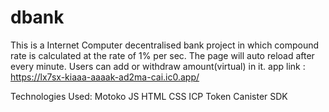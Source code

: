 # dbank

This is a Internet Computer decentralised bank project in which compound rate is calculated at the rate of 1% per sec.
The page will auto reload after every minute.
Users can add or withdraw amount(virtual) in it.
app link : https://lx7sx-kiaaa-aaaak-ad2ma-cai.ic0.app/

Technologies Used:
Motoko
JS
HTML
CSS
ICP Token
Canister SDK
